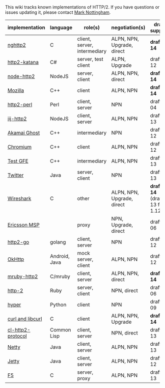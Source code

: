 This wiki tracks known implementations of HTTP/2. If you have questions or issues updating it, please contact [Mark Nottingham](mailto:mnot@mnot.net).

implementation | language | role(s) | negotiation(s) | draft support
--- | --- | --- | --- | ---
[nghttp2](https://nghttp2.org) | C | client, server, intermediary | ALPN, NPN, Upgrade, direct | **draft-14**
[http2-katana](https://github.com/MSOpenTech/http2-katana) | C# | server, test client | ALPN, Upgrade | draft-12
[node-http2](https://github.com/molnarg/node-http2) | NodeJS | server, client | ALPN, NPN, direct | **draft-14**
[Mozilla](https://wiki.mozilla.org/Networking/http2) | C++ | client | ALPN, NPN | **draft-14**
[http2-perl](https://github.com/sludin/http2-perl) | Perl | client, server | NPN | draft-04
[iij-http2](https://github.com/shigeki/interop-iij-http2) | NodeJS | client, server| ALPN, NPN | draft-13
[Akamai Ghost](Akamaighost) | C++ | intermediary | NPN | draft-12
[Chromium](https://sites.google.com/a/chromium.org/dev/spdy/http2) | C++ | client | ALPN, NPN | draft-12
[Test GFE](Hasansgfe) | C++ | intermediary | ALPN, NPN | draft-13
[Twitter](https://twitter.com/) | Java | server, client | NPN | draft-13
[Wireshark](https://bugs.wireshark.org/bugzilla/show_bug.cgi?id=9042) | C | other | ALPN, NPN, Upgrade, direct |**draft-14** (draft-13 for 1.12)
[Ericsson MSP](EricssonMPS) | | proxy | NPN, Upgrade, direct | draft-06
[http2-go](https://github.com/Jxck/http2) | golang | client, server | NPN | draft-12
[OkHttp](https://github.com/square/okhttp) | Android, Java | mock server, client | ALPN, NPN | draft-12
[mruby-http2](https://github.com/matsumoto-r/mruby-http2) | C/mruby | client, server | ALPN, NPN, direct | **draft-14**
[http-2](https://github.com/igrigorik/http-2) | Ruby | server, client | NPN, direct | draft-06
[hyper](https://github.com/lukasa/hyper) | Python | client | NPN | draft-09
[curl and libcurl](http://curl.haxx.se/) | C | client | ALPN, NPN, Upgrade | **draft-14**
[cl-http2-protocol](https://github.com/akamai/cl-http2-protocol) | Common Lisp | client, server | NPN, direct | draft-13
[Netty](http://netty.io/) | Java | client, server | ALPN, NPN | draft-13
[Jetty](http://git.eclipse.org/c/jetty/org.eclipse.jetty.project.git/tree/?h=jetty-http2) | Java | client, server | ALPN, NPN | draft-12
[F5](F5)| C | server, proxy | ALPN, NPN | draft-13